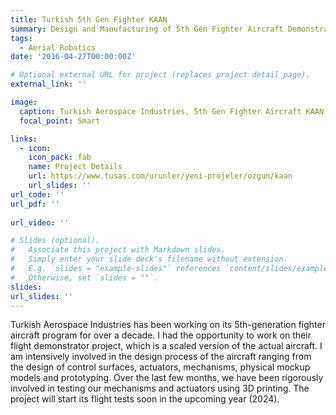 ```yaml
---
title: Turkish 5th Gen Fighter KAAN
summary: Design and Manufacturing of 5th Gen Fighter Aircraft Demonstrator
tags:
  - Aerial Robotics
date: '2016-04-27T00:00:00Z'

# Optional external URL for project (replaces project detail page).
external_link: ''

image:
  caption: Turkish Aerospace Industries, 5th Gen Fighter Aircraft KAAN
  focal_point: Smart

links:
  - icon: 
    icon_pack: fab
    name: Project Details
    url: https://www.tusas.com/urunler/yeni-projeler/ozgun/kaan
    url_slides: ''
url_code: ''
url_pdf: ''
   
url_video: ''

# Slides (optional).
#   Associate this project with Markdown slides.
#   Simply enter your slide deck's filename without extension.
#   E.g. `slides = "example-slides"` references `content/slides/example-slides.md`.
#   Otherwise, set `slides = ""`.
slides: 
url_slides: ''
---
```


Turkish Aerospace Industries has been working on its 5th-generation fighter aircraft program for over a decade. I had the opportunity to work on their flight demonstrator project, which is a scaled version of the actual aircraft. I am intensively involved in the design process of the aircraft ranging from the design of control surfaces, actuators, mechanisms, physical mockup models and prototyping. Over the last few months, we have been rigorously involved in testing our mechanisms and actuators using 3D printing. The project will start its flight tests soon in the upcoming year (2024).
